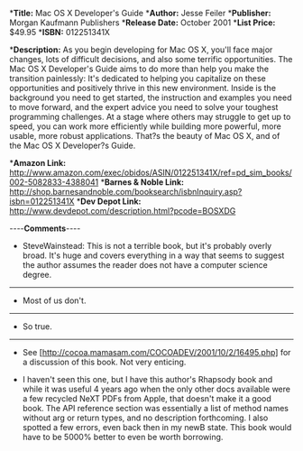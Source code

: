 


***Title:**
Mac OS X Developer's Guide
***Author:**
Jesse Feiler
***Publisher:**
Morgan Kaufmann Publishers
***Release Date:**
October 2001
***List Price:**
$49.95
***ISBN:**
012251341X

***Description:**
As you begin developing for Mac OS X, you'll face major changes, lots of difficult decisions, and also some terrific opportunities. The Mac OS X Developer's Guide aims to do more than help you make the transition painlessly: It's dedicated to helping you capitalize on these opportunities and positively thrive in this new environment. Inside is the background you need to get started, the instruction and examples you need to move forward, and the expert advice you need to solve your toughest programming challenges. At a stage where others may struggle to get up to speed, you can work more efficiently while building more powerful, more usable, more robust applications. That?s the beauty of Mac OS X, and of the Mac OS X Developer?s Guide. 

***Amazon Link:**
http://www.amazon.com/exec/obidos/ASIN/012251341X/ref=pd_sim_books/002-5082833-4388041
***Barnes & Noble Link:**
http://shop.barnesandnoble.com/booksearch/isbnInquiry.asp?isbn=012251341X
***Dev Depot Link:**
http://www.devdepot.com/description.html?pcode=BOSXDG


----**Comments**----


* SteveWainstead: This is not a terrible book, but it's probably overly broad. It's huge and covers everything in a way that seems to suggest the author assumes the reader does not have a computer science degree.
----
* Most of us don't.
----
* So true.
----
* See [http://cocoa.mamasam.com/COCOADEV/2001/10/2/16495.php] for a discussion of this book. Not very enticing.

* I haven't seen this one, but I have this author's Rhapsody book and while it was useful 4 years ago when the only other docs available were a few recycled NeXT PDFs from Apple, that doesn't make it a good book. The API reference section was essentially a list of method names without arg or return types, and no description forthcoming. I also spotted a few errors, even back then in my newB state. This book would have to be 5000% better to even be worth borrowing.
